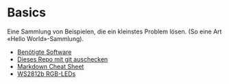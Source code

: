 # Basics
Eine Sammlung von Beispielen, die ein kleinstes Problem lösen.
(So eine Art «Hello World»-Sammlung).

  * [Benötigte Software](software.md)
  * [Dieses Repo mit git auschecken](git.md)
  * [Markdown Cheat Sheet](https://github.com/adam-p/markdown-here/wiki/Markdown-Cheatsheet)
  * [WS2812b RGB-LEDs](ws2812b/README.md)

